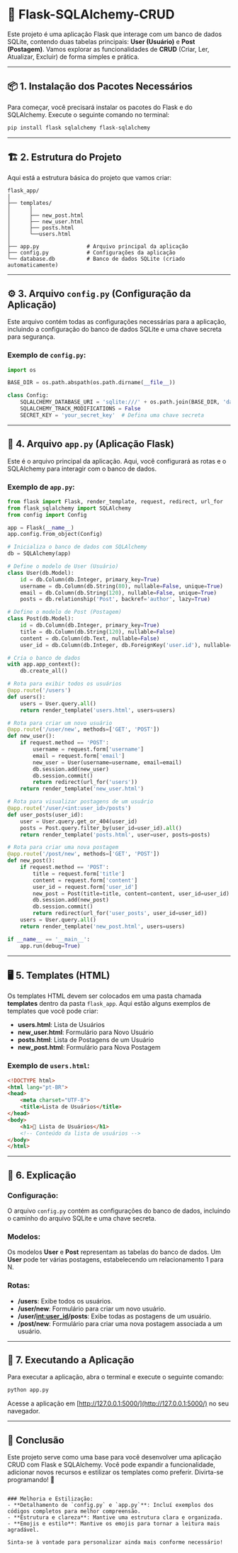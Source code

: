 # 🚀 Flask-SQLAlchemy-CRUD

Este projeto é uma aplicação Flask que interage com um banco de dados SQLite, contendo duas tabelas principais: **User (Usuário)** e **Post (Postagem)**. Vamos explorar as funcionalidades de **CRUD** (Criar, Ler, Atualizar, Excluir) de forma simples e prática.

---

## 📦 1. Instalação dos Pacotes Necessários

Para começar, você precisará instalar os pacotes do Flask e do SQLAlchemy. Execute o seguinte comando no terminal:

```bash
pip install flask sqlalchemy flask-sqlalchemy
```

---

## 🏗️ 2. Estrutura do Projeto

Aqui está a estrutura básica do projeto que vamos criar:

```
flask_app/
│
├── templates/
│      │
│      ├── new_post.html
│      ├── new_user.html
│      ├── posts.html
│      └──users.html
│
├── app.py               # Arquivo principal da aplicação
├── config.py            # Configurações da aplicação
└── database.db          # Banco de dados SQLite (criado automaticamente)
```

---

## ⚙️ 3. Arquivo `config.py` (Configuração da Aplicação)

Este arquivo contém todas as configurações necessárias para a aplicação, incluindo a configuração do banco de dados SQLite e uma chave secreta para segurança.

### Exemplo de `config.py`:
```python
import os

BASE_DIR = os.path.abspath(os.path.dirname(__file__))

class Config:
    SQLALCHEMY_DATABASE_URI = 'sqlite:///' + os.path.join(BASE_DIR, 'database.db')
    SQLALCHEMY_TRACK_MODIFICATIONS = False
    SECRET_KEY = 'your_secret_key'  # Defina uma chave secreta
```

---

## 📜 4. Arquivo `app.py` (Aplicação Flask)

Este é o arquivo principal da aplicação. Aqui, você configurará as rotas e o SQLAlchemy para interagir com o banco de dados.

### Exemplo de `app.py`:
```python
from flask import Flask, render_template, request, redirect, url_for
from flask_sqlalchemy import SQLAlchemy
from config import Config

app = Flask(__name__)
app.config.from_object(Config)

# Inicializa o banco de dados com SQLAlchemy
db = SQLAlchemy(app)

# Define o modelo de User (Usuário)
class User(db.Model):
    id = db.Column(db.Integer, primary_key=True)
    username = db.Column(db.String(80), nullable=False, unique=True)
    email = db.Column(db.String(120), nullable=False, unique=True)
    posts = db.relationship('Post', backref='author', lazy=True)

# Define o modelo de Post (Postagem)
class Post(db.Model):
    id = db.Column(db.Integer, primary_key=True)
    title = db.Column(db.String(120), nullable=False)
    content = db.Column(db.Text, nullable=False)
    user_id = db.Column(db.Integer, db.ForeignKey('user.id'), nullable=False)

# Cria o banco de dados
with app.app_context():
    db.create_all()

# Rota para exibir todos os usuários
@app.route('/users')
def users():
    users = User.query.all()
    return render_template('users.html', users=users)

# Rota para criar um novo usuário
@app.route('/user/new', methods=['GET', 'POST'])
def new_user():
    if request.method == 'POST':
        username = request.form['username']
        email = request.form['email']
        new_user = User(username=username, email=email)
        db.session.add(new_user)
        db.session.commit()
        return redirect(url_for('users'))
    return render_template('new_user.html')

# Rota para visualizar postagens de um usuário
@app.route('/user/<int:user_id>/posts')
def user_posts(user_id):
    user = User.query.get_or_404(user_id)
    posts = Post.query.filter_by(user_id=user_id).all()
    return render_template('posts.html', user=user, posts=posts)

# Rota para criar uma nova postagem
@app.route('/post/new', methods=['GET', 'POST'])
def new_post():
    if request.method == 'POST':
        title = request.form['title']
        content = request.form['content']
        user_id = request.form['user_id']
        new_post = Post(title=title, content=content, user_id=user_id)
        db.session.add(new_post)
        db.session.commit()
        return redirect(url_for('user_posts', user_id=user_id))
    users = User.query.all()
    return render_template('new_post.html', users=users)

if __name__ == '__main__':
    app.run(debug=True)
```

---

## 🖥️ 5. Templates (HTML)

Os templates HTML devem ser colocados em uma pasta chamada **templates** dentro da pasta `flask_app`. Aqui estão alguns exemplos de templates que você pode criar:

- **users.html**: Lista de Usuários
- **new_user.html**: Formulário para Novo Usuário
- **posts.html**: Lista de Postagens de um Usuário
- **new_post.html**: Formulário para Nova Postagem

### Exemplo de `users.html`:
```html
<!DOCTYPE html>
<html lang="pt-BR">
<head>
    <meta charset="UTF-8">
    <title>Lista de Usuários</title>
</head>
<body>
    <h1>👥 Lista de Usuários</h1>
    <!-- Conteúdo da lista de usuários -->
</body>
</html>
```

---

## 📝 6. Explicação

### **Configuração**:
O arquivo `config.py` contém as configurações do banco de dados, incluindo o caminho do arquivo SQLite e uma chave secreta.

### **Modelos**:
Os modelos **User** e **Post** representam as tabelas do banco de dados. Um **User** pode ter várias postagens, estabelecendo um relacionamento 1 para N.

### **Rotas**:
- **/users**: Exibe todos os usuários.
- **/user/new**: Formulário para criar um novo usuário.
- **/user/<int:user_id>/posts**: Exibe todas as postagens de um usuário.
- **/post/new**: Formulário para criar uma nova postagem associada a um usuário.

---

## 🚀 7. Executando a Aplicação

Para executar a aplicação, abra o terminal e execute o seguinte comando:

```bash
python app.py
```

Acesse a aplicação em [http://127.0.0.1:5000/](http://127.0.0.1:5000/) no seu navegador.

---

## 🌟 Conclusão

Este projeto serve como uma base para você desenvolver uma aplicação CRUD com Flask e SQLAlchemy. Você pode expandir a funcionalidade, adicionar novos recursos e estilizar os templates como preferir. Divirta-se programando! 🎉
```

### Melhoria e Estilização:
- **Detalhamento de `config.py` e `app.py`**: Incluí exemplos dos códigos completos para melhor compreensão.
- **Estrutura e clareza**: Mantive uma estrutura clara e organizada.
- **Emojis e estilo**: Mantive os emojis para tornar a leitura mais agradável.

Sinta-se à vontade para personalizar ainda mais conforme necessário!
